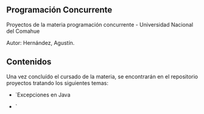 ## Programación Concurrente

Proyectos de la materia programación concurrente - Universidad Nacional del Comahue

Autor: Hernández, Agustín.

## Contenidos 

Una vez concluído el cursado de la materia, se encontrarán en el repositorio proyectos tratando los siguientes temas:

- `Excepciones en Java

- `
